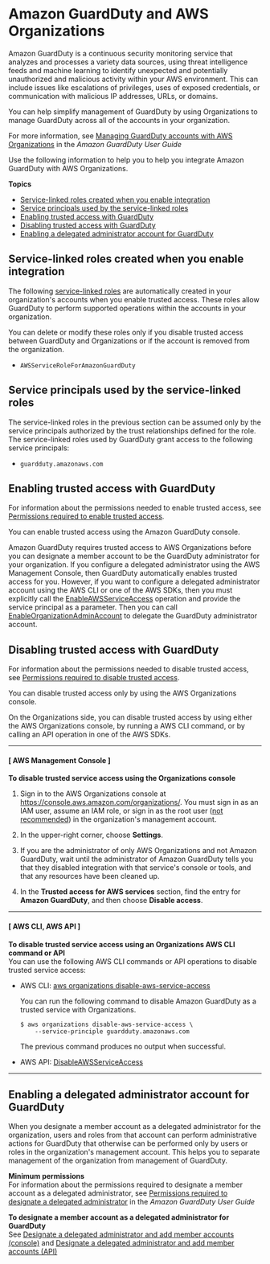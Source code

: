 # Amazon GuardDuty and AWS Organizations<a name="services-that-can-integrate-guardduty"></a>

Amazon GuardDuty is a continuous security monitoring service that analyzes and processes a variety data sources, using threat intelligence feeds and machine learning to identify unexpected and potentially unauthorized and malicious activity within your AWS environment\. This can include issues like escalations of privileges, uses of exposed credentials, or communication with malicious IP addresses, URLs, or domains\. 

You can help simplify management of GuardDuty by using Organizations to manage GuardDuty across all of the accounts in your organization\.

For more information, see [Managing GuardDuty accounts with AWS Organizations](https://docs.aws.amazon.com/guardduty/latest/ug/guardduty_organizations.htm) in the *Amazon GuardDuty User Guide*

Use the following information to help you to help you integrate Amazon GuardDuty with AWS Organizations\.

**Topics**
+ [Service\-linked roles created when you enable integration](#integrate-enable-slr-guardduty)
+ [Service principals used by the service\-linked roles](#integrate-enable-svcprin-guardduty)
+ [Enabling trusted access with GuardDuty](#integrate-enable-ta-guardduty)
+ [Disabling trusted access with GuardDuty](#integrate-disable-ta-guardduty)
+ [Enabling a delegated administrator account for GuardDuty](#integrate-enable-da-guardduty)

## Service\-linked roles created when you enable integration<a name="integrate-enable-slr-guardduty"></a>

The following [service\-linked roles](https://docs.aws.amazon.com/IAM/latest/UserGuide/using-service-linked-roles.html) are automatically created in your organization's accounts when you enable trusted access\. These roles allow GuardDuty to perform supported operations within the accounts in your organization\.

You can delete or modify these roles only if you disable trusted access between GuardDuty and Organizations or if the account is removed from the organization\.
+ `AWSServiceRoleForAmazonGuardDuty`

## Service principals used by the service\-linked roles<a name="integrate-enable-svcprin-guardduty"></a>

The service\-linked roles in the previous section can be assumed only by the service principals authorized by the trust relationships defined for the role\. The service\-linked roles used by GuardDuty grant access to the following service principals:
+ `guardduty.amazonaws.com`

## Enabling trusted access with GuardDuty<a name="integrate-enable-ta-guardduty"></a>

For information about the permissions needed to enable trusted access, see [Permissions required to enable trusted access](orgs_integrate_services.md#orgs_trusted_access_perms)\.

You can enable trusted access using the Amazon GuardDuty console\.

Amazon GuardDuty requires trusted access to AWS Organizations before you can designate a member account to be the GuardDuty administrator for your organization\. If you configure a delegated administrator using the AWS Management Console, then GuardDuty automatically enables trusted access for you\. However, if you want to configure a delegated administrator account using the AWS CLI or one of the AWS SDKs, then you must explicitly call the [EnableAWSServiceAccess](https://docs.aws.amazon.com/organizations/latest/APIReference/API_EnableAWSServiceAccess.html) operation and provide the service principal as a parameter\. Then you can call [EnableOrganizationAdminAccount](https://docs.aws.amazon.com/guardduty/latest/APIReference/API_EnableOrganizationAdminAccount.html) to delegate the GuardDuty administrator account\.

## Disabling trusted access with GuardDuty<a name="integrate-disable-ta-guardduty"></a>

For information about the permissions needed to disable trusted access, see [Permissions required to disable trusted access](orgs_integrate_services.md#orgs_trusted_access_disable_perms)\.

You can disable trusted access only by using the AWS Organizations console\. 

On the Organizations side, you can disable trusted access by using either the AWS Organizations console, by running a AWS CLI command, or by calling an API operation in one of the AWS SDKs\.

------
#### [ AWS Management Console ]

**To disable trusted service access using the Organizations console**

1. Sign in to the AWS Organizations console at [https://console\.aws\.amazon\.com/organizations/](https://console.aws.amazon.com/organizations/)\. You must sign in as an IAM user, assume an IAM role, or sign in as the root user \([not recommended](https://docs.aws.amazon.com/IAM/latest/UserGuide/best-practices.html#lock-away-credentials)\) in the organization's management account\. 

1. In the upper\-right corner, choose **Settings**\.

1. If you are the administrator of only AWS Organizations and not Amazon GuardDuty, wait until the administrator of Amazon GuardDuty tells you that they disabled integration with that service's console or tools, and that any resources have been cleaned up\.

1. In the **Trusted access for AWS services** section, find the entry for **Amazon GuardDuty**, and then choose **Disable access**\.

------
#### [ AWS CLI, AWS API ]

**To disable trusted service access using an Organizations AWS CLI command or API**  
You can use the following AWS CLI commands or API operations to disable trusted service access:
+ AWS CLI: [aws organizations disable\-aws\-service\-access](https://docs.aws.amazon.com/cli/latest/reference/organizations/disable-aws-service-access.html)

  You can run the following command to disable Amazon GuardDuty as a trusted service with Organizations\.

  ```
  $ aws organizations disable-aws-service-access \
      --service-principle guardduty.amazonaws.com
  ```

  The previous command produces no output when successful\.
+ AWS API: [DisableAWSServiceAccess](https://docs.aws.amazon.com/organizations/latest/APIReference/API_DisableAWSServiceAccess.html)

------

## Enabling a delegated administrator account for GuardDuty<a name="integrate-enable-da-guardduty"></a>

When you designate a member account as a delegated administrator for the organization, users and roles from that account can perform administrative actions for GuardDuty that otherwise can be performed only by users or roles in the organization's management account\. This helps you to separate management of the organization from management of GuardDuty\.

**Minimum permissions**  
For information about the permissions required to designate a member account as a delegated administrator, see [Permissions required to designate a delegated administrator](https://docs.aws.amazon.com/guardduty/latest/ug/guardduty_organizations.html#organizations_permissions) in the *Amazon GuardDuty User Guide*

**To designate a member account as a delegated administrator for GuardDuty**  
See [Designate a delegated administrator and add member accounts \(console\)](https://docs.aws.amazon.com/guardduty/latest/ug/guardduty_organizations.html#organization_thru_console) and [Designate a delegated administrator and add member accounts \(API\)](https://docs.aws.amazon.com/guardduty/latest/ug/guardduty_organizations.html#organization_thru_api)
